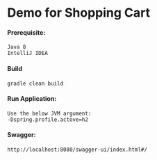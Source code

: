 # Demo for Shopping Cart

#### Prerequisite:
````
Java 8
IntelliJ IDEA
````
#### Build
````
gradle clean build
````

#### Run Application:
````
Use the below JVM argument:
-Dspring.profile.actove=h2
````

#### Swagger:
````
http://localhost:8080/swagger-ui/index.html#/ 
````
